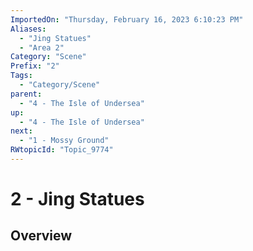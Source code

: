 ```yaml
---
ImportedOn: "Thursday, February 16, 2023 6:10:23 PM"
Aliases:
  - "Jing Statues"
  - "Area 2"
Category: "Scene"
Prefix: "2"
Tags:
  - "Category/Scene"
parent:
  - "4 - The Isle of Undersea"
up:
  - "4 - The Isle of Undersea"
next:
  - "1 - Mossy Ground"
RWtopicId: "Topic_9774"
---
```

# 2 - Jing Statues
## Overview
